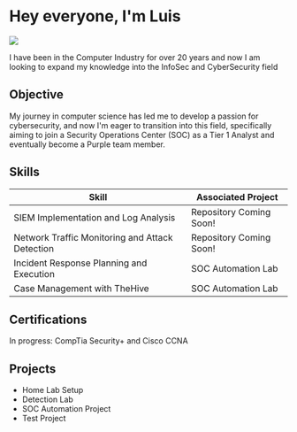 # Hey everyone, I'm Luis
<a href="https://www.linkedin.com/in/luis-esquilin/"><img src="https://img.shields.io/badge/-LinkedIn-0072b1?&style=for-the-badge&logo=linkedin&logoColor=white" /></a>


I have been in the Computer Industry for over 20 years and now I am looking to expand my knowledge into the InfoSec and CyberSecurity field

## Objective

My journey in computer science has led me to develop a passion for cybersecurity, and now I'm eager to transition into this field, specifically aiming to join a Security Operations Center (SOC) as a Tier 1 Analyst and eventually become a Purple team member.

## Skills


| Skill                                         | Associated Project         |
|-----------------------------------------------|----------------------------|
| SIEM Implementation and Log Analysis          | Repository Coming Soon!
| Network Traffic Monitoring and Attack Detection | Repository Coming Soon!
| Incident Response Planning and Execution      | SOC Automation Lab|
| Case Management with TheHive                  | SOC Automation Lab|


## Certifications
In progress: CompTia Security+ and Cisco CCNA

## Projects
- Home Lab Setup
- Detection Lab
- SOC Automation Project
- Test Project
